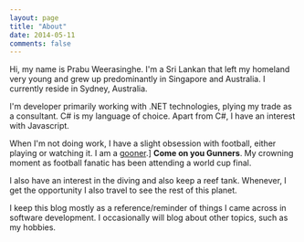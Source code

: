 ```yaml
---
layout: page
title: "About"
date: 2014-05-11
comments: false
---
```

Hi, my name is Prabu Weerasinghe. I'm a Sri Lankan that left my homeland very young and grew up predominantly in
Singapore and Australia. I currently reside in Sydney, Australia.

I'm developer primarily working with .NET technologies, plying my trade as a consultant. C# is my language of choice.
Apart from C#, I have an interest with Javascript.

When I'm not doing work, I have a slight obsession with football, either playing or watching it. I am a
[gooner](http://www.urbandictionary.com/define.php?term=gooner "gooner").] **Come on you Gunners**. My crowning moment
as football fanatic has been attending a world cup final.

I also have an interest in the diving and also keep a reef tank. Whenever, I get the opportunity I also travel to see
the rest of this planet.

I keep this blog mostly as a reference/reminder of things I came across in software development. I occasionally will
blog about other topics, such as my hobbies.